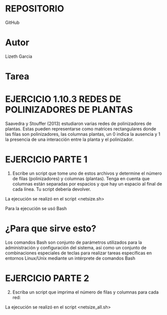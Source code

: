 # REPOSITORIO
GitHub
# Autor
Lizeth Garcia

# Tarea

#  EJERCICIO 1.10.3 REDES DE POLINIZADORES DE PLANTAS
Saavedra y Stouffer (2013) estudiaron varias redes de polinizadores de plantas. Estas pueden representarse como matrices rectangulares donde las filas son 
polinizadores, las columnas plantas, un 0 indica la ausencia y 1 la presencia de una interacción entre la planta y el polinizador.

# EJERCICIO PARTE 1
1. Escribe un script que tome uno de estos archivos y determine el número de filas (polinizadores) y columnas (plantas). Tenga en cuenta que
columnas están separadas por espacios y que hay un espacio al final de cada línea. Tu script debería devolver.

La ejecución se realizó en el script <netsize.sh>

Para la ejecución se usó Bash
# ¿Para que sirve esto?
Los comandos Bash son conjunto de parámetros utilizados para la administración y configuración del sistema, así como un conjunto de combinaciones especiales de teclas para realizar tareas específicas en entornos Linux/Unix mediante un intérprete de comandos Bash


# EJERCICIO PARTE 2
2. Escriba un script que imprima el número de filas y
columnas para cada red:

La ejecución se realizó en el script <netsize_all.sh>

